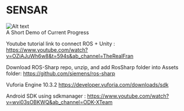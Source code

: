 # SENSAR

![Alt text](Demo/demo.gif)
<br/> A Short Demo of Current Progress


Youtube tutorial link to connect ROS + Unity : https://www.youtube.com/watch?v=OZiAJuWh6w8&t=594s&ab_channel=TheRealFran

Download ROS-Sharp repo, unzip, and add RosSharp folder into Assets folder: https://github.com/siemens/ros-sharp 

Vuforia Engine 10.3.2 https://developer.vuforia.com/downloads/sdk 

Android SDK using sdkmanager : https://www.youtube.com/watch?v=wvi03sOBKWQ&ab_channel=ODK-XTeam 